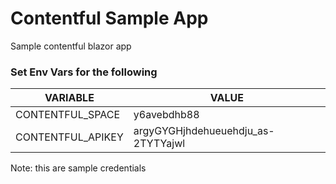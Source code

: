 # Contentful Sample App
Sample contentful blazor app

### Set Env Vars for the following

VARIABLE | VALUE
-------- | ------
CONTENTFUL_SPACE  | y6avebdhb88
CONTENTFUL_APIKEY | argyGYGHjhdehueuehdju_as-2TYTYajwl

Note: this are sample credentials
